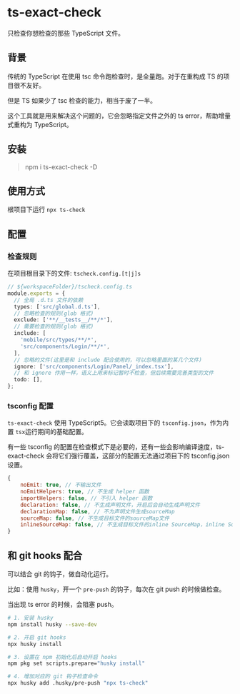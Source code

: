 # ts-exact-check

只检查你想检查的那些 TypeScript 文件。

## 背景

传统的 TypeScript 在使用 tsc 命令跑检查时，是全量跑。对于在重构成 TS 的项目很不友好。

但是 TS 如果少了 tsc 检查的能力，相当于废了一半。

这个工具就是用来解决这个问题的，它会忽略指定文件之外的 ts error，帮助增量式重构为 TypeScript。

## 安装

>  npm i ts-exact-check -D

## 使用方式

根项目下运行 `npx ts-check`

## 配置

### 检查规则

在项目根目录下的文件:  `tscheck.config.[t|j]s`

```ts
// ${workspaceFolder}/tscheck.config.ts
module.exports = {
  // 全局 .d.ts 文件的依赖
  types: ['src/global.d.ts'],
  // 忽略检查的规则(glob 格式)
  exclude: ['**/__tests__/**/*'],
  // 需要检查的规则(glob 格式)
  include: [
    'mobile/src/types/**/*',
    'src/components/Login/**/*',
  ],
  // 忽略的文件(这里是和 include 配合使用的，可以忽略里面的某几个文件)
  ignore: ['src/components/Login/Panel/_index.tsx'],
  // 和 ignore 作用一样，语义上用来标记暂时不检查，但后续需要完善类型的文件
  todo: [],
};
```



### tsconfig 配置

`ts-exact-check` 使用 TypeScript5。它会读取项目下的 `tsconfig.json`，作为内置 `tsx`运行期间的基础配置。

有一些 tsconfig 的配置在检查模式下是必要的，还有一些会影响编译速度，ts-exact-check 会将它们强行覆盖，这部分的配置无法通过项目下的 tsconfig.json 设置。

```js
{
    noEmit: true, // 不输出文件
    noEmitHelpers: true, // 不生成 helper 函数
    importHelpers: false, // 不引入 helper 函数
    declaration: false, // 不生成声明文件，开启后会自动生成声明文件
    declarationMap: false, // 不为声明文件生成sourceMap
    sourceMap: false, // 不生成目标文件的sourceMap文件
    inlineSourceMap: false, // 不生成目标文件的inline SourceMap，inline SourceMap会包含在生成的js文件中
}
```



## 和 git hooks 配合

可以结合 git 的钩子，做自动化运行。

比如：使用 `husky`，开一个 `pre-push` 的钩子，每次在 git push 的时候做检查。

当出现 ts error 的时候，会阻塞 push。

```sh
# 1. 安装 husky
npm install husky --save-dev

# 2. 开启 git hooks
npx husky install

# 3. 设置在 npm 初始化后自动开启 hooks
npm pkg set scripts.prepare="husky install"

# 4. 增加对应的 git 钩子检查命令
npx husky add .husky/pre-push "npx ts-check"
```

